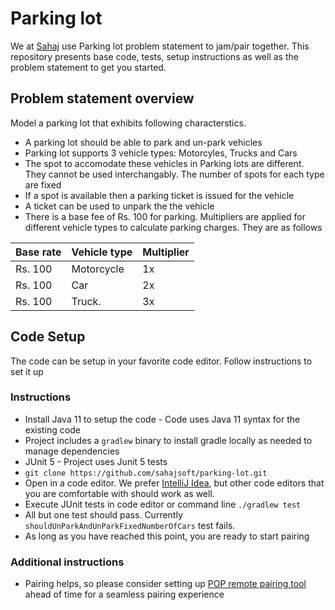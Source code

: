 # Parking lot

We at [Sahaj](https://sahaj.ai) use Parking lot problem statement to jam/pair together. This repository presents base code, tests, setup instructions as well as the problem statement to get you started.

## Problem statement overview

Model a parking lot that exhibits following characterstics. 

* A parking lot should be able to park and un-park vehicles
* Parking lot supports 3 vehicle types: Motorcyles, Trucks and Cars
* The spot to accomodate these vehicles in Parking lots are different. They cannot be used interchangably. The number of spots for each type are fixed
* If a spot is available then a parking ticket is issued for the vehicle
* A ticket can be used to unpark the the vehicle 
* There is a base fee of Rs. 100 for parking. Multipliers are applied for different vehicle types to calculate parking charges. They are as follows

| Base rate | Vehicle type | Multiplier |
|-----------|--------------|------------|
| Rs. 100   | Motorcycle   | 1x         |
| Rs. 100   | Car          | 2x         |
| Rs. 100   | Truck.       | 3x         |

## Code Setup

The code can be setup in your favorite code editor. Follow instructions to set it up

### Instructions

* Install Java 11 to setup the code - Code uses Java 11 syntax for the existing code
* Project includes a `gradlew` binary to install gradle locally as needed to manage dependencies
* JUnit 5 - Project uses Junit 5 tests
* `git clone https://github.com/sahajsoft/parking-lot.git`
* Open in a code editor. We prefer [IntelliJ Idea](https://www.jetbrains.com/idea/download/#section=mac), but other code editors that you are comfortable with should work as well. 
* Execute JUnit tests in code editor or command line `./gradlew test`
* All but one test should pass. Currently `shouldUnParkAndUnParkFixedNumberOfCars` test fails. 
* As long as you have reached this point, you are ready to start pairing

### Additional instructions

* Pairing helps, so please consider setting up [POP remote pairing tool](https://pop.com/) ahead of time for a seamless pairing experience
